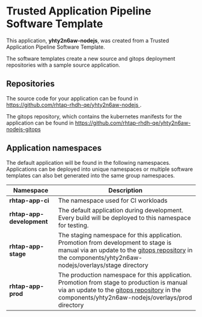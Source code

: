 # Trusted Application Pipeline Software Template

This application, **yhty2n6aw-nodejs**, was created from a Trusted Application Pipeline Software Template.

The software templates create a new source and gitops deployment repositories with a sample source application. 

## Repositories

The source code for your application can be found in [https://github.com/rhtap-rhdh-qe/yhty2n6aw-nodejs ](https://github.com/rhtap-rhdh-qe/yhty2n6aw-nodejs ).
 
The gitops repository, which contains the kubernetes manifests for the application can be found in 
[https://github.com/rhtap-rhdh-qe/yhty2n6aw-nodejs-gitops ](https://github.com/rhtap-rhdh-qe/yhty2n6aw-nodejs-gitops ) 

## Application namespaces 

The default application will be found in the following namespaces. Applications can be deployed into unique namespaces or multiple software templates can also bet generated into the same group namespaces.  

|  Namespace   |  Description   |  
| -------- | -------- |
| **rhtap-app-ci** | The namespace used for CI workloads |
| **rhtap-app-development** | The default application during development. Every build will be deployed to this namespace for testing. |
| **rhtap-app-stage** | The staging namespace for this application. Promotion from development to stage is manual via an update to the [gitops repository](https://github.com/rhtap-rhdh-qe/yhty2n6aw-nodejs-gitops ) in the components/yhty2n6aw-nodejs/overlays/stage directory |
| **rhtap-app-prod** | The production namespace for this application. Promotion from stage to production is manual via an update to the [gitops repository](https://github.com/rhtap-rhdh-qe/yhty2n6aw-nodejs-gitops ) in the components/yhty2n6aw-nodejs/overlays/prod directory |